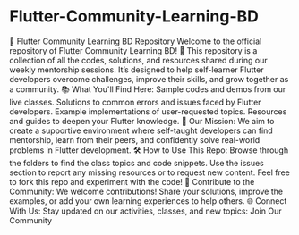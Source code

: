 # Flutter-Community-Learning-BD
 🌟 Flutter Community Learning BD Repository Welcome to the official repository of Flutter Community Learning BD! 🚀  This repository is a collection of all the codes, solutions, and resources shared during our weekly mentorship sessions. It’s designed to help self-learner Flutter developers overcome challenges, improve their skills, and grow together as a community.  📚 What You'll Find Here: Sample codes and demos from our live classes. Solutions to common errors and issues faced by Flutter developers. Example implementations of user-requested topics. Resources and guides to deepen your Flutter knowledge. 🎯 Our Mission: We aim to create a supportive environment where self-taught developers can find mentorship, learn from their peers, and confidently solve real-world problems in Flutter development.  🛠️ How to Use This Repo: Browse through the folders to find the class topics and code snippets. Use the issues section to report any missing resources or to request new content. Feel free to fork this repo and experiment with the code! 🤝 Contribute to the Community: We welcome contributions! Share your solutions, improve the examples, or add your own learning experiences to help others.  🌐 Connect With Us: Stay updated on our activities, classes, and new topics:  Join Our Community
